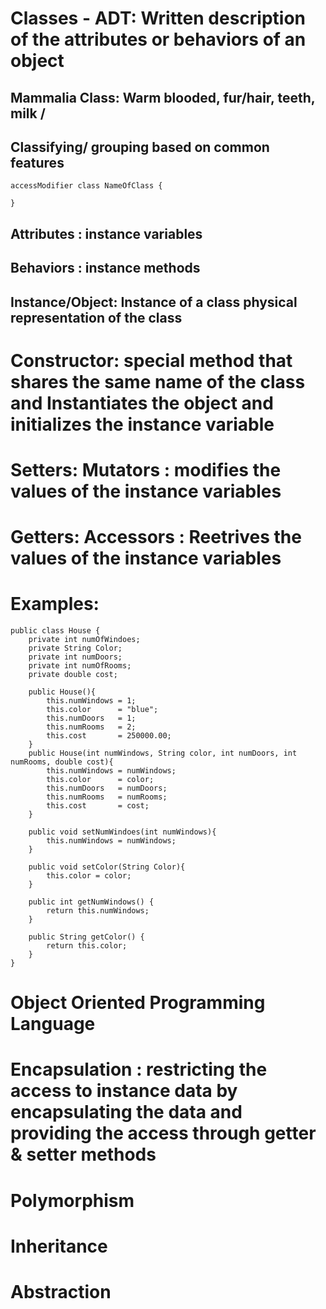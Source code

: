 # Classes - ADT: Written description of the attributes or behaviors of an object

## Mammalia Class: Warm blooded, fur/hair, teeth, milk /
## Classifying/ grouping based on common features

	accessModifier class NameOfClass {
	
	}
	
## Attributes : instance variables

## Behaviors	: instance methods

## Instance/Object: Instance of a class physical representation of the class

# Constructor: special method that shares the same name of the class and Instantiates the object and initializes the instance variable

# Setters: Mutators : modifies the values of the instance variables
# Getters: Accessors : Reetrives the values of the instance variables 

# Examples:

	public class House {
		private int numOfWindoes;
		private String Color;
		private int numDoors;
		private int numOfRooms;
		private double cost;
		
		public House(){
			this.numWindows = 1;
			this.color      = "blue";
			this.numDoors   = 1;
			this.numRooms   = 2;
			this.cost       = 250000.00;
		}
		public House(int numWindows, String color, int numDoors, int numRooms, double cost){
			this.numWindows = numWindows;
			this.color      = color;
			this.numDoors   = numDoors;
			this.numRooms   = numRooms;
			this.cost       = cost;
		}
		
		public void setNumWindoes(int numWindows){
			this.numWindows = numWindows;
		}
		
		public void setColor(String Color){
			this.color = color;
		}
		
		public int getNumWindows() {
			return this.numWindows;
		}
		
		public String getColor() {
			return this.color;
		}
	}
	
# Object Oriented Programming Language
# Encapsulation : restricting the access to instance data by encapsulating the data and providing the access through getter & setter methods  
# Polymorphism
# Inheritance
# Abstraction
	
	



